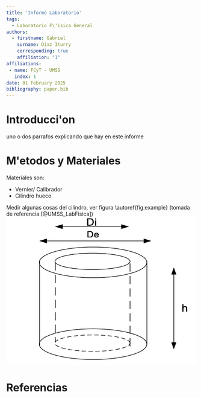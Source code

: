 ```yaml
---
title: 'Informe Laboratorio'
tags:
  - Laboratorio F\'isica General 
authors:
  - firstname: Gabriel 
    surname: Díaz Iturry
    corresponding: true
    affiliation: "1"
affiliations:
 - name: FCyT - UMSS
   index: 1
date: 01 February 2025
bibliography: paper.bib
---
```


# Introducci\'on
uno o dos parrafos explicando que hay en este informe

# M\'etodos y Materiales
Materiales son:
- Vernier/ Calibrador
- Cilindro hueco

Medir algunas cosas del cilindro, ver figura  \autoref{fig:example} (tomada de referencia [@UMSS_LabFisica])
![Cilindro Hueco.\label{fig:example}](figure.png)
# Referencias


